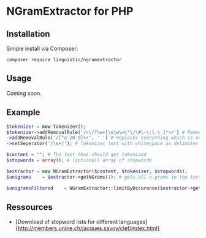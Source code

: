 # NGramExtractor for PHP

## Installation

Simple install via Composer:

```
composer require linguistic/ngramextractor
```

## Usage

Coming soon.

## Example

```php
$tokenizer = new Tokenizer();
$tokenizer->addRemovalRule('/<\/?\w+[\s\w\=\"\/\#\-\:\.\_]*>/') # Removes HTML Tags
->addRemovalRule('/[^a-z0-9]+/', ' ') # Replaces everything which is not text with a space
->setSeperator('/\s+/'); # Tokenizes text with whitespace as delimiter
```

```php
$content = ""; # The text that should get tokenized
$stopwords = array(); # (optional) array of stopwords

$extractor = new NGramExtractor($content, $tokenizer, $stopwords);
$unigrams    = $extractor->getNGrams(1); # gets all n-grams in the text, n = 1

$unigramsFiltered    = NGramExtractor::limitByOccurance($extractor->getNGramCount(1, true), 3); # get unigrams and their occurance if the occurance is greater or equal 3
```
## Ressources

* [Download of stopword lists for different languages]{http://members.unine.ch/jacques.savoy/clef/index.html}
